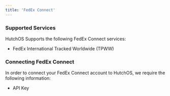 ```yaml
---
title: 'FedEx Connect'
---
```


### Supported Services

HutchOS Supports the following FedEx Connect services:

- FedEx International Tracked Worldwide (TPWW)

### Connecting FedEx Connect

In order to connect your FedEx Connect account to HutchOS, we require the following information:

- API Key